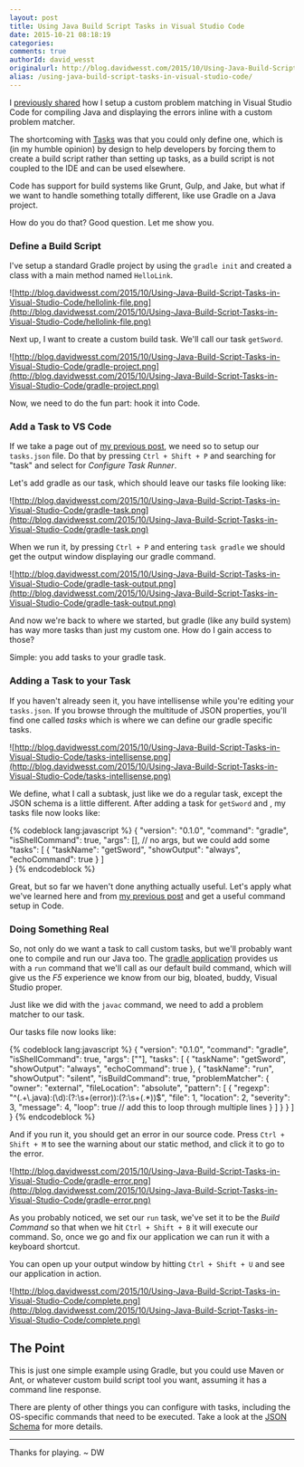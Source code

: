 ```yaml
---
layout: post
title: Using Java Build Script Tasks in Visual Studio Code
date: 2015-10-21 08:18:19
categories:
comments: true
authorId: david_wesst
originalurl: http://blog.davidwesst.com/2015/10/Using-Java-Build-Script-Tasks-in-Visual-Studio-Code/
alias: /using-java-build-script-tasks-in-visual-studio-code/
---
```


I [previously shared](http://www.westerndevs.com/custom-tasks-for-java-in-visual-studio-code/) how I setup a custom problem matching in Visual Studio Code for compiling Java  and displaying the errors inline with a custom problem matcher.

<!--more-->
  
The shortcoming with [Tasks](https://code.visualstudio.com/docs/editor/tasks) was that you could only define one, which is (in my humble opinion) by design to help developers by forcing them to create a build script rather than setting up tasks, as a build script is not coupled to the IDE and can be used elsewhere.

Code has support for build systems like Grunt, Gulp, and Jake, but what if we want to handle something totally different, like use Gradle on a Java project.

How do you do that? Good question. Let me show you.

### Define a Build Script
I've setup a standard Gradle project by using the ```gradle init``` and created a class with a main method named ```HelloLink```.

![http://blog.davidwesst.com/2015/10/Using-Java-Build-Script-Tasks-in-Visual-Studio-Code/hellolink-file.png](http://blog.davidwesst.com/2015/10/Using-Java-Build-Script-Tasks-in-Visual-Studio-Code/hellolink-file.png)

Next up, I want to create a custom build task. We'll call our task ```getSword```.

![http://blog.davidwesst.com/2015/10/Using-Java-Build-Script-Tasks-in-Visual-Studio-Code/gradle-project.png](http://blog.davidwesst.com/2015/10/Using-Java-Build-Script-Tasks-in-Visual-Studio-Code/gradle-project.png)

Now, we need to do the fun part: hook it into Code. 

### Add a Task to VS Code
If we take a page out of [my previous post](http://blog.davidwesst.com/2015/10/Custom-Tasks-for-Java-in-Visual-Studio-Code/), we need so to setup our ```tasks.json``` file. Do that by pressing ```Ctrl + Shift + P``` and searching for "task" and select for _Configure Task Runner_.

Let's add gradle as our task, which should leave our tasks file looking like:

![http://blog.davidwesst.com/2015/10/Using-Java-Build-Script-Tasks-in-Visual-Studio-Code/gradle-task.png](http://blog.davidwesst.com/2015/10/Using-Java-Build-Script-Tasks-in-Visual-Studio-Code/gradle-task.png)

When we run it, by pressing ```Ctrl + P``` and entering ```task gradle``` we should get the output window displaying our gradle command.

![http://blog.davidwesst.com/2015/10/Using-Java-Build-Script-Tasks-in-Visual-Studio-Code/gradle-task-output.png](http://blog.davidwesst.com/2015/10/Using-Java-Build-Script-Tasks-in-Visual-Studio-Code/gradle-task-output.png)

And now we're back to where we started, but gradle (like any build system) has way more tasks than just my custom one. How do I gain access to those?

Simple: you add tasks to your gradle task.

### Adding a Task to your Task
If you haven't already seen it, you have intellisense while you're editing your ```tasks.json```. If you browse through the multitude of JSON properties, you'll find one called _tasks_ which is where we can define our gradle specific tasks.

![http://blog.davidwesst.com/2015/10/Using-Java-Build-Script-Tasks-in-Visual-Studio-Code/tasks-intellisense.png](http://blog.davidwesst.com/2015/10/Using-Java-Build-Script-Tasks-in-Visual-Studio-Code/tasks-intellisense.png)

We define, what I call a subtask, just like we do a regular task, except the JSON schema is a little different. After adding a task for ```getSword``` and , my tasks file now looks like:

{% codeblock lang:javascript %}
{
	"version": "0.1.0",
	"command": "gradle",
	"isShellCommand": true,
	"args": [],	// no args, but we could add some
	"tasks": [
		{
			"taskName": "getSword",
			"showOutput": "always",
			"echoCommand": true
		}
	]	
}
{% endcodeblock %}

Great, but so far we haven't done anything actually useful. Let's apply what we've learned here and from [my previous post](http://blog.davidwesst.com/2015/10/Custom-Tasks-for-Java-in-Visual-Studio-Code/) and get a useful command setup in Code.

### Doing Something Real
So, not only do we want a task to call custom tasks, but we'll probably want one to compile and run our Java too. The [gradle application](https://docs.gradle.org/current/userguide/application_plugin.html) provides us with a ```run``` command that we'll call as our default build command, which will give us the _F5_ experience we know from our big, bloated, buddy, Visual Studio proper.

Just like we did with the ```javac``` command, we need to add a problem matcher to our task. 

Our tasks file now looks like:

{% codeblock lang:javascript %}
{
	"version": "0.1.0",
	"command": "gradle",
	"isShellCommand": true,
	"args": [""], 
	"tasks": [
		{
			"taskName": "getSword",
			"showOutput": "always",
			"echoCommand": true
		},
		{
			"taskName": "run",
			"showOutput": "silent",
			"isBuildCommand": true,
			"problemMatcher": {
				"owner": "external",
				"fileLocation": "absolute",
				"pattern": [
					{
						"regexp": "^(.+\\.java):(\\d):(?:\\s+(error)):(?:\\s+(.*))$",
						"file": 1,
						"location": 2,
						"severity": 3,
						"message": 4,
						"loop": true	// add this to loop through multiple lines
					}
				]
			}
		}
	]	
}
{% endcodeblock %}

And if you run it, you should get an error in our source code. Press ```Ctrl + Shift + M``` to see the warning about our static method, and click it to go to the error.

![http://blog.davidwesst.com/2015/10/Using-Java-Build-Script-Tasks-in-Visual-Studio-Code/gradle-error.png](http://blog.davidwesst.com/2015/10/Using-Java-Build-Script-Tasks-in-Visual-Studio-Code/gradle-error.png)

As you probably noticed, we set our ```run``` task, we've set it to be the _Build Command_ so that when we hit ```Ctrl + Shift + B``` it will execute our command. So, once we go and fix our application we can run it with a keyboard shortcut.

You can open up your output window by hitting ```Ctrl + Shift + U``` and see our application in action.

![http://blog.davidwesst.com/2015/10/Using-Java-Build-Script-Tasks-in-Visual-Studio-Code/complete.png](http://blog.davidwesst.com/2015/10/Using-Java-Build-Script-Tasks-in-Visual-Studio-Code/complete.png)

## The Point
This is just one simple example using Gradle, but you could use Maven or Ant, or whatever custom build script tool you want, assuming it has a command line response. 

There are plenty of other things you can configure with tasks, including the OS-specific commands that need to be executed. Take a look at the [JSON Schema](https://code.visualstudio.com/docs/editor/tasks_appendix) for more details.

---
Thanks for playing. ~ DW 